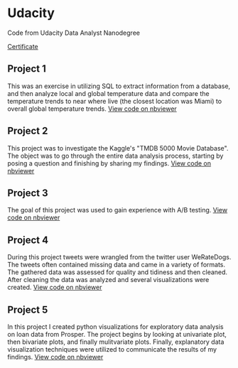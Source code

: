 # Udacity
Code from Udacity Data Analyst Nanodegree

[Certificate](https://github.com/jmcase8/Udacity-Data-Analyst/blob/main/Certificate.pdf)

## Project 1
This was an exercise in utilizing SQL to extract information from a database, and then analyze local and global temperature data and compare the temperature trends to near where live (the closest location was Miami) to overall global temperature trends. [View code on nbviewer](https://nbviewer.jupyter.org/github/jmcase8/Udacity/blob/main/Project%201/Project%201.ipynb)

## Project 2 
This project was to investigate the Kaggle's "TMDB 5000 Movie Database". The object was to go through the entire data analysis process, starting by posing a question and finishing by sharing my findings. [View code on nbviewer](https://nbviewer.jupyter.org/github/jmcase8/Udacity/blob/main/Project%202/Project%202.ipynb)

## Project 3
The goal of this project was used to gain experience with A/B testing. [View code on nbviewer](https://nbviewer.jupyter.org/github/jmcase8/Udacity/blob/main/Project%203/Analyze_ab_test_results_notebook.ipynb)

## Project 4
During this project tweets were wrangled from the twitter user WeRateDogs. The tweets often contained missing data and came in a variety of formats. The gathered data was assessed for quality and tidiness and then cleaned. After cleaning the data was analyzed and several visualizations were created. [View code on nbviewer](https://nbviewer.jupyter.org/github/jmcase8/Udacity/blob/main/Project%204/wrangle_act.ipynb)

## Project 5 
In this project I created python visualizations for exploratory data analysis on loan data from Prosper. The project begins by looking at univariate plot, then bivariate plots, and finally mulitvariate plots. Finally, explanatory data visualization techniques were utilized to communicate the results of my findings. [View code on nbviewer](https://nbviewer.jupyter.org/github/jmcase8/Udacity/blob/main/Project%205/Loan%20Data.ipynb)


